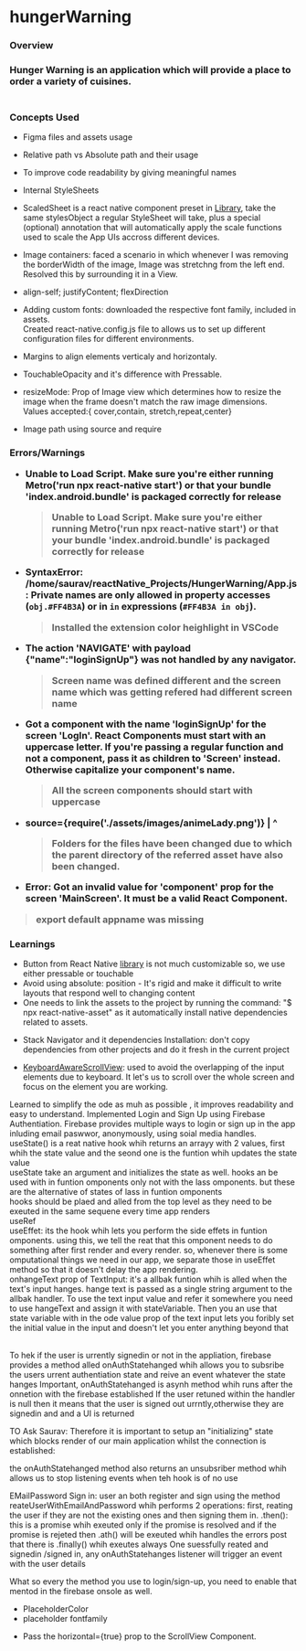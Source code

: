 # hungerWarning

<h3>Overview<h3>
Hunger Warning is an application which will provide a place to order a variety of cuisines.<br/>
<br/>

<h3>Concepts Used</h3>

- Figma files and assets usage
- Relative path vs Absolute path and their usage
- To improve code readability by giving meaningful names
- Internal StyleSheets
- ScaledSheet is a react native component preset in [Library](https://github.com/nirsky/react-native-size-matters), take the same stylesObject a regular StyleSheet will take, plus a special (optional) annotation that will automatically apply the scale functions used to scale the App UIs accross different devices.
- Image containers: faced a scenario in which whenever I was removing the borderWidth of the image, Image was stretchng from the left end. Resolved this by surrounding it in a View.<br/>
- align-self; justifyContent; flexDirection
- Adding custom fonts: downloaded the respective font family, included in assets.<br/>Created react-native.config.js file to allows us to set up different configuration files for different environments.
- Margins to align elements verticaly and horizontaly.

- TouchableOpacity and it's difference with Pressable.
- resizeMode: Prop of Image view which determines how to resize the image when the frame doesn't match the raw image dimensions. <br/>Values accepted:{ cover,contain, stretch,repeat,center}
- Image path using source and require

<h3>Errors/Warnings

- Unable to Load Script. Make sure you're either running Metro('run npx react-native start') or that your bundle 'index.android.bundle' is packaged correctly for release

  > Unable to Load Script. Make sure you're either running Metro('run npx react-native start') or that your bundle 'index.android.bundle' is packaged correctly for release

- SyntaxError: /home/saurav/reactNative_Projects/HungerWarning/App.js: Private names are only allowed in property accesses (`obj.#FF4B3A`) or in `in` expressions (`#FF4B3A in obj`).

  > Installed the extension color heighlight in VSCode

- The action 'NAVIGATE' with payload {"name":"loginSignUp"} was not handled by any navigator.
  > Screen name was defined different and the screen name which was getting refered had different screen name

* Got a component with the name 'loginSignUp' for the screen 'LogIn'. React Components must start with an uppercase letter. If you're passing a regular function and not a component, pass it as children to 'Screen' instead. Otherwise capitalize your component's name.
  > All the screen components should start with uppercase

- source={require('./assets/images/animeLady.png')}
  | ^
  > Folders for the files have been changed due to which the parent directory of the referred asset have also been changed.

* Error: Got an invalid value for 'component' prop for the screen 'MainScreen'. It must be a valid React Component.

> export default appname was missing

<h3>Learnings</h3>

- Button from React Native [library](https://reactnative.dev/docs/button) is not much customizable so, we use either pressable or touchable
- Avoid using absolute: position - It's rigid and make it difficult to write layouts that respond well to changing content
- One needs to link the assets to the project by running the command: "$ npx react-native-asset" as it automatically install native dependencies related to assets.

* Stack Navigator and it dependencies Installation: don't copy dependencies from other projects and do it fresh in the current project

* [KeyboardAwareScrollView](https://blog.logrocket.com/keyboardawarescrollview-keyboardavoidingview-react-native/): used to avoid the overlapping of the input elements due to keyboard. It let's us to scroll over the whole screen and focus on the element you are working.

Learned to simplify the ode as muh as possible , it improves readability and easy to understand.
Implemented Login and Sign Up using Firebase Authentiation.
Firebase provides multiple ways to login or sign up in the app inluding email paswwor, anonymously, using soial media handles.
useState() is a reat native hook whih returns an arrayy with 2 values, first whih the state value and the seond one is the funtion whih updates the state value<br/>
useState take an argument and initializes the state as well.
hooks an be used with in funtion omponents only not with the lass omponents. but these are the alternative of states of lass in funtion omponents<br/>
hooks should be plaed and alled from the top level as they need to be exeuted in the same sequene every time app renders
<br/>
useRef <br/>
useEffet: its the hook whih lets you perform the side effets in funtion omponents. using this, we tell the reat that this omponent needs to do something after first render and every render.
so, whenever there is some omputational things we need in our app, we separate those in useEffet method so that it doesn't delay the app rendering.<br/>
onhangeText prop of TextInput: it's a allbak funtion whih is alled when the text's input hanges. hange text is passed as a single string argument to the allbak handler. To use the text input value and refer it somewhere you need to use hangeText and assign it with stateVariable. Then you an use that state variable with in the ode
value prop of the text input lets you foribly set the initial value in the input and doesn't let you enter anything beyond that

<br/>
To hek if the user is urrently signedin or not in the appliation, firebase provides a method alled onAuthStatehanged whih allows you to subsribe the users urrent authentiation state and reive an event whatever the state hanges 
Important, onAuthStatehanged is asynh method whih runs after the onnetion with the firebase established
If the user retuned within the handler is null then it means that the user is signed out urrntly,otherwise they are signedin and and a UI is returned

TO Ask Saurav: Therefore it is important to setup an "initializing" state which blocks render of our main application whilst the connection is established:

the onAuthStatehanged method also returns an unsubsriber method whih allows us to stop listening events when teh hook is of no use

EMailPassword Sign in: user an both register and sign using the method reateUserWithEmailAndPassword whih performs 2 operations: first, reating the user if they are not the existing ones and then signing them in.
.then(): this is a promise whih exeuted only if the promise is resolved and if the promise is rejeted then .ath() will be exeuted whih handles the errors
post that there is .finally() whih exeutes always
One suessfully reated and signedin /signed in, any onAuthStatehanges listener will trigger an event with the user details

What so every the method you use to login/sign-up, you need to enable that mentod in the firebase onsole as well.

- PlaceholderColor
- placeholder fontfamily

* Pass the horizontal={true} prop to the ScrollView Component.
